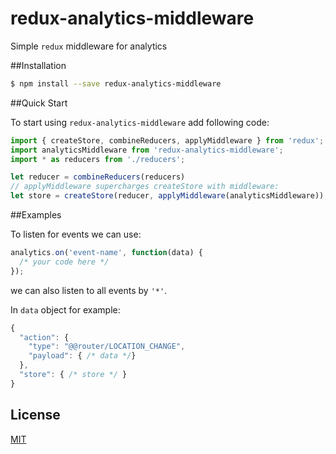 # redux-analytics-middleware

Simple `redux` middleware for analytics

##Installation

```bash
$ npm install --save redux-analytics-middleware
```

##Quick Start

To start using `redux-analytics-middleware` add following code:

```javascript
import { createStore, combineReducers, applyMiddleware } from 'redux';
import analyticsMiddleware from 'redux-analytics-middleware';
import * as reducers from './reducers';

let reducer = combineReducers(reducers)
// applyMiddleware supercharges createStore with middleware:
let store = createStore(reducer, applyMiddleware(analyticsMiddleware));
```

##Examples

To listen for events we can use:

```javascript
analytics.on('event-name', function(data) {
  /* your code here */
});
```
we can also listen to all events by `'*'`.

In `data` object for example:

```javascript
{
  "action": {
    "type": "@@router/LOCATION_CHANGE",
    "payload": { /* data */}
  },
  "store": { /* store */ }
}
```

## License

[MIT](LICENSE)
